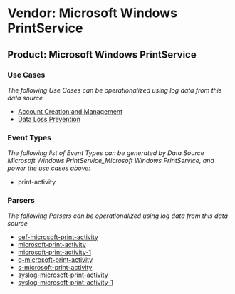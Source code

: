 Vendor: Microsoft Windows PrintService
======================================
Product: Microsoft Windows PrintService
---------------------------------------

### Use Cases

_The following Use Cases can be operationalized using log data from this data source_

* [Account Creation and Management](../UseCases/usecase_account_creation_and_management.md)
* [Data Loss Prevention](../UseCases/usecase_data_loss_prevention.md)


### Event Types

_The following list of Event Types can be generated by Data Source Microsoft Windows PrintService_Microsoft Windows PrintService, and power the use cases above:_

- print-activity


### Parsers

_The following Parsers can be operationalized using log data from this data source_

* [cef-microsoft-print-activity](../Parsers/parserContent_cef-microsoft-print-activity.md)
* [microsoft-print-activity](../Parsers/parserContent_microsoft-print-activity.md)
* [microsoft-print-activity-1](../Parsers/parserContent_microsoft-print-activity-1.md)
* [q-microsoft-print-activity](../Parsers/parserContent_q-microsoft-print-activity.md)
* [s-microsoft-print-activity](../Parsers/parserContent_s-microsoft-print-activity.md)
* [syslog-microsoft-print-activity](../Parsers/parserContent_syslog-microsoft-print-activity.md)
* [syslog-microsoft-print-activity-1](../Parsers/parserContent_syslog-microsoft-print-activity-1.md)
